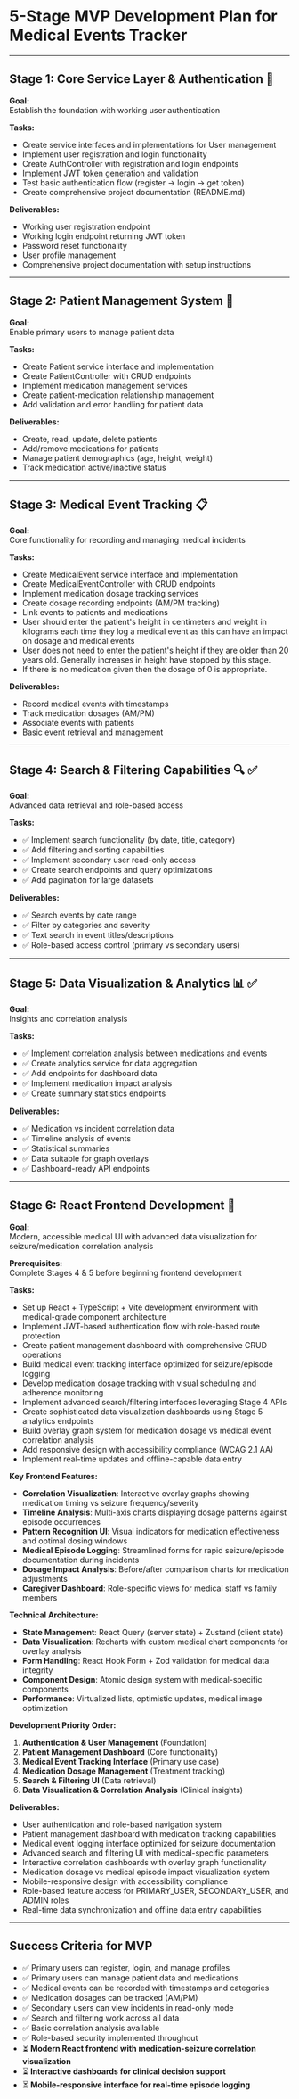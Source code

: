 
# 5-Stage MVP Development Plan for Medical Events Tracker

---

## Stage 1: Core Service Layer & Authentication 🔐

**Goal:**  
Establish the foundation with working user authentication

**Tasks:**
- Create service interfaces and implementations for User management
- Implement user registration and login functionality
- Create AuthController with registration and login endpoints
- Implement JWT token generation and validation
- Test basic authentication flow (register → login → get token)
- Create comprehensive project documentation (README.md)

**Deliverables:**
- Working user registration endpoint
- Working login endpoint returning JWT token
- Password reset functionality
- User profile management
- Comprehensive project documentation with setup instructions

---

## Stage 2: Patient Management System 👥

**Goal:**  
Enable primary users to manage patient data

**Tasks:**
- Create Patient service interface and implementation
- Create PatientController with CRUD endpoints
- Implement medication management services
- Create patient-medication relationship management
- Add validation and error handling for patient data

**Deliverables:**
- Create, read, update, delete patients
- Add/remove medications for patients
- Manage patient demographics (age, height, weight)
- Track medication active/inactive status

---

## Stage 3: Medical Event Tracking 📋

**Goal:**  
Core functionality for recording and managing medical incidents

**Tasks:**
- Create MedicalEvent service interface and implementation
- Create MedicalEventController with CRUD endpoints
- Implement medication dosage tracking services
- Create dosage recording endpoints (AM/PM tracking)
- Link events to patients and medications
- User should enter the patient's height in centimeters and weight in kilograms each time they log a medical event as this can have an impact on dosage and medical events
- User does not need to enter the patient's height if they are older than 20 years old. Generally increases in height have stopped by this stage. 
- If there is no medication given then the dosage of 0 is appropriate.

**Deliverables:**
- Record medical events with timestamps
- Track medication dosages (AM/PM)
- Associate events with patients
- Basic event retrieval and management

---

## Stage 4: Search & Filtering Capabilities 🔍 ✅

**Goal:**  
Advanced data retrieval and role-based access

**Tasks:**
- ✅ Implement search functionality (by date, title, category)
- ✅ Add filtering and sorting capabilities
- ✅ Implement secondary user read-only access
- ✅ Create search endpoints and query optimizations
- ✅ Add pagination for large datasets

**Deliverables:**
- ✅ Search events by date range
- ✅ Filter by categories and severity
- ✅ Text search in event titles/descriptions
- ✅ Role-based access control (primary vs secondary users)

---

## Stage 5: Data Visualization & Analytics 📊 ✅

**Goal:**  
Insights and correlation analysis

**Tasks:**
- ✅ Implement correlation analysis between medications and events
- ✅ Create analytics service for data aggregation
- ✅ Add endpoints for dashboard data
- ✅ Implement medication impact analysis
- ✅ Create summary statistics endpoints

**Deliverables:**
- ✅ Medication vs incident correlation data
- ✅ Timeline analysis of events
- ✅ Statistical summaries
- ✅ Data suitable for graph overlays
- ✅ Dashboard-ready API endpoints

---

## Stage 6: React Frontend Development 🎨

**Goal:**  
Modern, accessible medical UI with advanced data visualization for seizure/medication correlation analysis

**Prerequisites:**  
Complete Stages 4 & 5 before beginning frontend development

**Tasks:**
- Set up React + TypeScript + Vite development environment with medical-grade component architecture
- Implement JWT-based authentication flow with role-based route protection
- Create patient management dashboard with comprehensive CRUD operations
- Build medical event tracking interface optimized for seizure/episode logging
- Develop medication dosage tracking with visual scheduling and adherence monitoring
- Implement advanced search/filtering interfaces leveraging Stage 4 APIs
- Create sophisticated data visualization dashboards using Stage 5 analytics endpoints
- Build overlay graph system for medication dosage vs medical event correlation analysis
- Add responsive design with accessibility compliance (WCAG 2.1 AA)
- Implement real-time updates and offline-capable data entry

**Key Frontend Features:**
- **Correlation Visualization**: Interactive overlay graphs showing medication timing vs seizure frequency/severity
- **Timeline Analysis**: Multi-axis charts displaying dosage patterns against episode occurrences
- **Pattern Recognition UI**: Visual indicators for medication effectiveness and optimal dosing windows
- **Medical Episode Logging**: Streamlined forms for rapid seizure/episode documentation during incidents
- **Dosage Impact Analysis**: Before/after comparison charts for medication adjustments
- **Caregiver Dashboard**: Role-specific views for medical staff vs family members

**Technical Architecture:**
- **State Management**: React Query (server state) + Zustand (client state)
- **Data Visualization**: Recharts with custom medical chart components for overlay analysis
- **Form Handling**: React Hook Form + Zod validation for medical data integrity
- **Component Design**: Atomic design system with medical-specific components
- **Performance**: Virtualized lists, optimistic updates, medical image optimization

**Development Priority Order:**
1. **Authentication & User Management** (Foundation)
2. **Patient Management Dashboard** (Core functionality)
3. **Medical Event Tracking Interface** (Primary use case)
4. **Medication Dosage Management** (Treatment tracking)
5. **Search & Filtering UI** (Data retrieval)
6. **Data Visualization & Correlation Analysis** (Clinical insights)

**Deliverables:**
- User authentication and role-based navigation system
- Patient management dashboard with medication tracking capabilities
- Medical event logging interface optimized for seizure documentation
- Advanced search and filtering UI with medical-specific parameters
- Interactive correlation dashboards with overlay graph functionality
- Medication dosage vs medical episode impact visualization system
- Mobile-responsive design with accessibility compliance
- Role-based feature access for PRIMARY_USER, SECONDARY_USER, and ADMIN roles
- Real-time data synchronization and offline data entry capabilities

---

## Success Criteria for MVP

- ✅ Primary users can register, login, and manage profiles
- ✅ Primary users can manage patient data and medications
- ✅ Medical events can be recorded with timestamps and categories
- ✅ Medication dosages can be tracked (AM/PM)
- ✅ Secondary users can view incidents in read-only mode
- ✅ Search and filtering work across all data
- ✅ Basic correlation analysis available
- ✅ Role-based security implemented throughout
- ⏳ **Modern React frontend with medication-seizure correlation visualization**
- ⏳ **Interactive dashboards for clinical decision support**
- ⏳ **Mobile-responsive interface for real-time episode logging** 